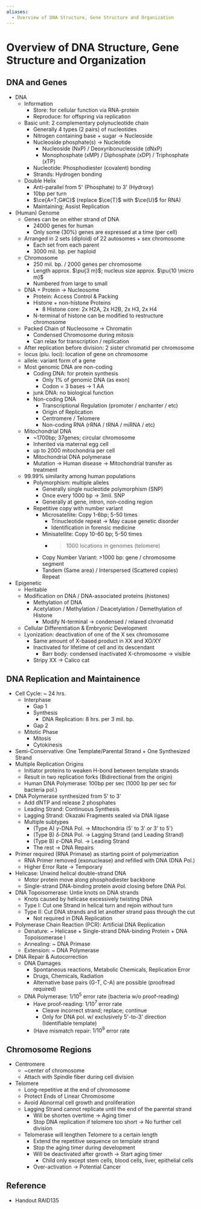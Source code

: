 ```yaml
---
aliases:
  - Overview of DNA Structure, Gene Structure and Organization
---
```


# Overview of DNA Structure, Gene Structure and Organization

## DNA and Genes

- DNA
	- Information
		- Store: for cellular function via RNA-protein
		- Reproduce: for offspring via replication
	- Basic unit: 2 complementary polynucleotide chain
		- Generally 4 types (2 pairs) of nucleotides
		- Nitrogen containing base + sugar → Nucleoside
		- Nucleoside phosphate(s) → Nucleotide
			- Nucleoside (NxP) / Deoxyribonucleoside (dNxP)
			- Monophosphate (xMP) / Diphosphate (xDP) / Triphosphate (xTP)
		- Nucleotide: Phosphodiester (covalent) bonding
		- Strands: Hydrogen bonding
	- Double Helix
		- Anti-parallel from 5' (Phosphate) to 3' (Hydroxy)
		- 10bp per turn
		- $\ce{A=T;G#C}$ (replace $\ce{T}$ with $\ce{U}$ for RNA)
		- Maintaining; Assist Replication
- (Human) Genome
	- Genes can be on either strand of DNA
		- 24000 genes for human
		- Only some (30%) genes are expressed at a time (per cell)
	- Arranged in 2 sets (diploid) of 22 autosomes + sex chromosome
		- Each set from each parent
		- 3000 mil. bp. per haploid
	- Chromosome
		- 250 mil. bp. / 2000 genes per chromosome
		- Length approx. $\pu{3 m}$; nucleus size approx. $\pu{10 \micro m}$
		- Numbered from large to small
	- DNA + Protein → Nucleosome
		- Protein: Access Control & Packing
		- Histone + non-histone Proteins
			- 8 Histone core: 2x H2A, 2x H2B, 2x H3, 2x H4
		- N-terminal of histone can be modified to restructure chromosome
	- Packed Chain of Nucleosome → Chromatin
		- Condensed Chromosome during mitosis
		- Can relax for transcription / replication
	- After replication before division: 2 sister chromatid per chromosome
	- locus (plu. loci): location of gene on chromosome
	- allele: variant form of a gene
	- Most genomic DNA are non-coding
		- Coding DNA: for protein synthesis
			- Only 1% of genomic DNA (as exon)
			- Codon = 3 bases → 1 AA
		- junk DNA: no biological function
		- Non-coding DNA
			- Transcriptional Regulation (promoter / enchanter / etc)
			- Origin of Replication
			- Centromere / Telomere
			- Non-coding RNA (rRNA / tRNA / miRNA / etc)
	- Mitochondrial DNA
		- ~1700bp; 37genes; circular chromosome
		- Inherited via maternal egg cell
		- up to 2000 mitochondria per cell
		- Mitochondrial DNA polymerase
		- Mutation → Human disease → Mitochondrial transfer as treatment
	- 99.99% similarity among human populations
		- Polymorphism: multiple alleles
			- Generally single nucleotide polymorphism (SNP)
			- Once every 1000 bp → 3mil. SNP
			- Generally at gene, intron, non-coding region
		- Repetitive copy with number variant
			- Microsatellite: Copy 1-6bp; 5-50 times
				- Trinucleotide repeat → May cause genetic disorder
				- Identification in forensic medicine
			- Minisatellite: Copy 10-60 bp; 5-50 times
				- > 1000 locations in genomes (telomere)
			- Copy Number Variant: >1000 bp: gene / chromosome segment
			- Tandem (Same area) / Interspersed (Scattered copies) Repeat
- Epigenetic
	- Heritable
	- Modification on DNA / DNA-associated proteins (histones)
		- Methylation of DNA
		- Acetylation / Methylation / Deacetylation / Demethylation of Histone
			- Modify N-terminal → condensed / relaxed chromatid
	- Cellular Differentiation & Embryonic Development
	- Lyonization: deactivation of one of the X sex chromosome
		- Same amount of X-based product in XX and XO/XY
		- Inactivated for lifetime of cell and its descendant
			- Barr body: condensed inactivated X-chromosome → visible
		- Stripy XX → Calico cat

## DNA Replication and Maintainence

- Cell Cycle: ~ 24 hrs.
	- Interphase
		- Gap 1
		- Synthesis
			- DNA Replication: 8 hrs. per 3 mil. bp.
		- Gap 2
	- Mitotic Phase
		- Mitosis
		- Cytokinesis
- Semi-Conservative: One Template/Parental Strand + One Synthesized Strand
- Multiple Replication Origins
	- Initiator proteins to weaken H-bond between template strands
	- Result in two replication forks (Bidirectional from the origin)
	- Human DNA Polymerase: 100bp per sec (1000 bp per sec for bacteria pol.)
- DNA Polymerase synthesized from 5' to 3'
	- Add dNTP and release 2 phosphates
	- Leading Strand: Continuous Synthesis
	- Lagging Strand: Okazaki Fragments sealed via DNA ligase
	- Multiple subtypes
		- (Type A) $\gamma$-DNA Pol. → Mitochondria (5' to 3' or 3' to 5')
		- (Type B) $\delta$-DNA Pol. → Lagging Strand (and Leading Strand)
		- (Type B) $\varepsilon$-DNA Pol. → Leading Strand
		- The rest → DNA Repairs
- Primer required (RNA Primase) as starting point of polymerization
	- RNA Primer removed (exonuclease) and refilled with DNA (DNA Pol.)
	- Higher Error Rate → Temporary
- Helicase: Unwind helical double-strand DNA
	- Motor protein move along phosphodiester backbone
	- Single-strand DNA-binding protein avoid closing before DNA Pol.
- DNA Topoisomerase: Untie knots on DNA strands
	- Knots caused by helicase excessively twisting DNA
	- Type I: Cut one Strand in helical turn and rejoin without turn
	- Type II: Cut DNA strands and let another strand pass through the cut
		- Not required in DNA Replication
- Polymerase Chain Reaction (PCR): Artificial DNA Replication
	- Denature: ~ Helicase + Single-strand DNA-binding Protein + DNA Topoisomerase I
	- Annealing: ~ DNA Primase
	- Extension: ~ DNA Polymerase
- DNA Repair & Autocorrection
	- DNA Damages
		- Spontaneous reactions, Metabolic Chemicals, Replication Error
		- Drugs, Chemicals, Radiation
		- Alternative base pairs (G-T, C-A) are possible (proofread required)
	- DNA Polymerase: $1/10^{5}$ error rate (bacteria w/o proof-reading)
		- Have proof-reading: $1/10^{7}$ error rate
			- Cleave incorrect strand; replace; continue
			- Only for DNA pol. w/ exclusively 5'-to-3' direction (Identifiable template)
		- (Have mismatch repair: $1/10^{9}$ error rate

## Chromosome Regions

- Centromere
	- ~center of chromosome
	- Attach with Spindle fiber during cell division
- Telomere
	- Long-repetitive at the end of chromosome
	- Protect Ends of Linear Chromosome
	- Avoid Abnormal cell growth and proliferation
	- Lagging Strand cannot replicate until the end of the parental strand
		- Will be shorten overtime → Aging timer
		- Stop DNA replication if telomere too short → No further cell division
	- Telomerase will lengthen Telomere to a certain length
		- Extend the repetitive sequence on template strand
		- Stop the aging timer during development
		- Will be deactivated after growth → Start aging timer
			- Child only except stem cells, blood cells, liver, epithelial cells
		- Over-activation → Potential Cancer

## Reference

- Handout RAID135
